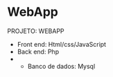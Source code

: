 # WebApp
PROJETO: WEBAPP
- Front end: Html/css/JavaScript
- Back end: Php
- - Banco de dados: Mysql
